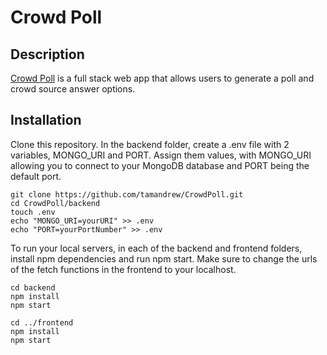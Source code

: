 # Crowd Poll

## Description
[Crowd Poll](https://crowdpolls.web.app) is a full stack web app that allows users to generate a poll and crowd source answer options.


## Installation
Clone this repository. In the backend folder, create a .env file with 2 variables, MONGO_URI and PORT. Assign them values, with MONGO_URI allowing you to connect to your MongoDB database and PORT being the default port.

```
git clone https://github.com/tamandrew/CrowdPoll.git
cd CrowdPoll/backend
touch .env
echo "MONGO_URI=yourURI" >> .env
echo "PORT=yourPortNumber" >> .env
```

To run your local servers, in each of the backend and frontend folders, install npm dependencies and run npm start. Make sure to change the urls of the fetch functions in the frontend to your localhost.

```
cd backend
npm install
npm start
```
```
cd ../frontend
npm install
npm start
```
